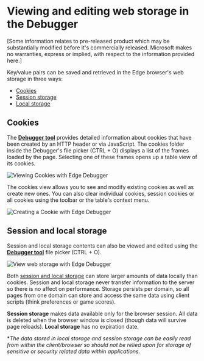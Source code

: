 # Viewing and editing web storage in the Debugger

[Some information relates to pre-released product which may be substantially modified before it's commercially released. Microsoft makes no warranties, express or implied, with respect to the information provided here.]

Key/value pairs can be saved and retrieved in the Edge browser's web storage in three ways:
- [Cookies](#cookies)
- [Session storage](#session-and-local-storage)
- [Local storage](#session-and-local-storage)

## Cookies
The [**Debugger tool**](../) provides detailed information about cookies that have been created by an HTTP header or via JavaScript. The cookies folder inside the Debugger's file picker (CTRL + O) displays a list of the frames loaded by the page. Selecting one of these frames opens up a table view of its cookies.  

![Viewing Cookies with Edge Debugger](../../media/Edge_Debugger_cookies.gif)

The cookies view allows you to see and modify existing cookies as well as create new ones. You can also clear individual cookies, session cookies or all cookies using the toolbar or the table's context menu.  

![Creating a Cookie with Edge Debugger](../../media/Edge_Debugger_cookies_delete.gif)

## Session and local storage
Session and local storage contents can also be viewed and edited using the [**Debugger tool**](../) file picker (CTRL + O). 

![View web storage with Edge Debugger](../../media/Edge_Debugger_localstorage.gif)

Both [session and local storage](https://msdn.microsoft.com/en-us/library/bg142799(v=vs.85).aspx) can store larger amounts of data locally than cookies. Session and local storage never transfer information to the server so there is no affect on performance. Storage persists per domain, so all pages from one domain can store and access the same data using client scripts (think preferences or game scores). 

**Session storage** makes data available only for the browser session. All data is deleted when the browser window is closed (though data will survive page reloads). **Local storage** has no expiration date.  


**The data stored in local storage and session storage can be easily read from within the client/browser so should not be relied upon for storage of sensitive or security related data within applications.*
